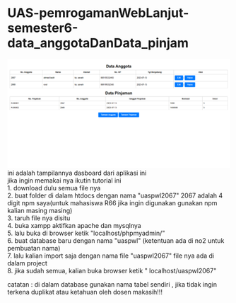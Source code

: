 # UAS-pemrogamanWebLanjut-semester6-data_anggotaDanData_pinjam
<img src="https://github.com/ahmadbadri25/dokumentasi/blob/0864016c89277fd432eef01bd15abd52606e7fe4/uaspwl.png" alt="">
ini adalah tampilannya dasboard dari aplikasi ini <br>
jika ingin memakai nya ikutin tutorial ini<br>
1. download dulu semua file nya<br>
2. buat folder di dalam htdocs dengan nama "uaspwl2067" 2067 adalah 4 digit npm saya(untuk mahasiswa R66 jika ingin digunakan gunakan npm kalian masing masing)  <br>
3. taruh file nya disitu<br>
4. buka xampp aktifkan apache dan mysqlnya<br>
5. lalu buka di browser ketik "localhost/phpmyadmin/"<br>
6. buat database baru dengan nama "uaspwl" (ketentuan ada di no2 untuk pembuatan nama)<br>
7. lalu kalian import saja dengan nama file "uaspwl2067" file nya ada di dalam project <br>
8. jika sudah semua, kalian buka browser ketik " localhost/uaspwl2067"<br>


catatan :
di dalam database gunakan nama tabel sendiri , jika tidak ingin terkena duplikat atau ketahuan oleh dosen
makasih!!!
